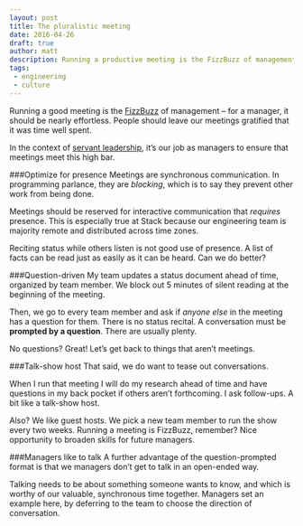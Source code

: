 ```yaml
---
layout: post
title: The pluralistic meeting
date: 2016-04-26
draft: true
author: matt
description: Running a productive meeting is the FizzBuzz of management.
tags:
 - engineering
 - culture
---
```


Running a good meeting is the [FizzBuzz](https://en.wikipedia.org/wiki/Fizz_buzz) of management – for a manager, it should be nearly effortless. People should leave our meetings gratified that it was time well spent.

In the context of [servant leadership](http://avc.com/2012/02/the-management-team-guest-post-from-joel-spolsky/), it’s our job as managers to ensure that meetings meet this high bar.

###Optimize for presence
Meetings are synchronous communication. In programming parlance, they are *blocking*, which is to say they prevent other work from being done.

Meetings should be reserved for interactive communication that *requires* presence. This is especially true at Stack because our engineering team is majority remote and distributed across time zones.

Reciting status while others listen is not good use of presence. A list of facts can be read just as easily as it can be heard. Can we do better?

###Question-driven
My team updates a status document ahead of time, organized by team member. We block out 5 minutes of silent reading at the beginning of the meeting.

Then, we go to every team member and ask if *anyone else* in the meeting has a question for them. There is no status recital. A conversation must be **prompted by a question**. There are usually plenty.

No questions? Great! Let’s get back to things that aren’t meetings.

###Talk-show host
That said, we do want to tease out conversations.

When I run that meeting I will do my research ahead of time and have questions in my back pocket if others aren’t forthcoming. I ask follow-ups. A bit like a talk-show host.

Also? We like guest hosts. We pick a new team member to run the show every two weeks. Running a meeting is FizzBuzz, remember? Nice opportunity to broaden skills for future managers.

###Managers like to talk
A further advantage of the question-prompted format is that we managers don’t get to talk in an open-ended way.

Talking needs to be about something someone wants to know, and which is worthy of our valuable, synchronous time together. Managers set an example here, by deferring to the team to choose the direction of conversation.

